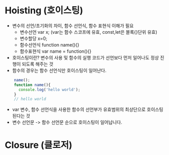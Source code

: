 # Hoisting (호이스팅)

* 변수의 선언/초기화의 차이, 함수 선언식, 함수 표현식 이해가 필요
  - 변수선언 var x;  (var는 함수 스코프에 유효, const,let은 블록{}단위 유효)
  - 변수할당  x=0;
  - 함수선언식  function name(){}
  - 함수표현식  var name = function(){}
* 호이스팅이란? 변수의 사용 및 함수의 실행 코드가 선언보다 먼저 일어나도 정상 진행이 되도록 해주는 것
* 함수의 경우는 함수 선언식만 호이스팅이 일어난다.
```javascript
    name();
    function name(){
      console.log('hello world');
    }
    // hello world 
```
* var 변수, 함수 선언식을 사용한 함수의 선언부가 유효범위의 최상단으로 호이스팅 된다는 것
* 변수 선언문 -> 함수 선언문 순으로 호이스팅이 일어납니다.


# Closure (클로저)